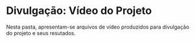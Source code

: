 # Divulgação: Vídeo do Projeto

Nesta pasta, apresentam-se arquivos de vídeo produzidos para divulgação do projeto e seus resutados.

